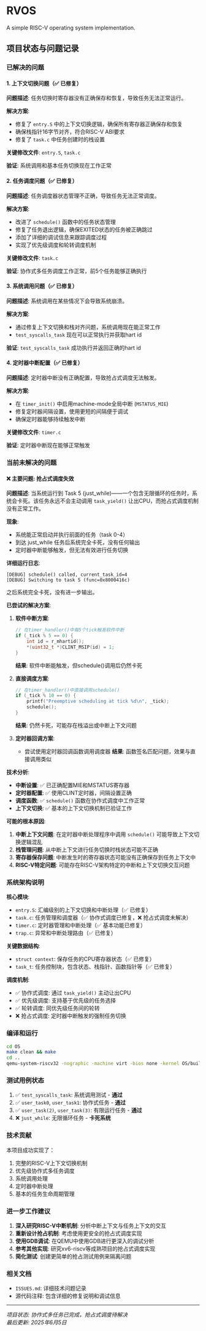 # RVOS

A simple RISC-V operating system implementation.

## 项目状态与问题记录

### 已解决的问题

#### 1. 上下文切换问题（✅ 已修复）
**问题描述**: 任务切换时寄存器没有正确保存和恢复，导致任务无法正常运行。

**解决方案**: 
- 修复了 `entry.S` 中的上下文切换逻辑，确保所有寄存器正确保存和恢复
- 确保栈指针16字节对齐，符合RISC-V ABI要求
- 修复了 `task.c` 中任务创建时的栈设置

**关键修改文件**: `entry.S`, `task.c`

**验证**: 系统调用和基本任务切换现在工作正常

#### 2. 任务调度问题（✅ 已修复）
**问题描述**: 任务调度器状态管理不正确，导致任务无法正常调度。

**解决方案**:
- 改进了 `schedule()` 函数中的任务状态管理
- 修复了任务退出逻辑，确保EXITED状态的任务被正确跳过
- 添加了详细的调试信息来跟踪调度过程
- 实现了优先级调度和轮转调度机制

**关键修改文件**: `task.c`

**验证**: 协作式多任务调度工作正常，前5个任务能够正确执行

#### 3. 系统调用问题（✅ 已修复）
**问题描述**: 系统调用在某些情况下会导致系统崩溃。

**解决方案**:
- 通过修复上下文切换和栈对齐问题，系统调用现在能正常工作
- `test_syscalls_task` 现在可以正常执行并获取hart id

**验证**: `test_syscalls_task` 成功执行并返回正确的hart id

#### 4. 定时器中断配置（✅ 已修复）
**问题描述**: 定时器中断没有正确配置，导致抢占式调度无法触发。

**解决方案**:
- 在 `timer_init()` 中启用machine-mode全局中断 (`MSTATUS_MIE`)
- 修复定时器间隔设置，使用更短的间隔便于调试
- 确保定时器能够持续触发中断

**关键修改文件**: `timer.c`

**验证**: 定时器中断现在能够正常触发

### 当前未解决的问题

#### ❌ 主要问题: 抢占式调度失效

**问题描述**: 
当系统运行到 Task 5 (just_while)——一个包含无限循环的任务时，系统会卡死。该任务永远不会主动调用 `task_yield()` 让出CPU，而抢占式调度机制没有正常工作。

**现象**:
- 系统能正常启动并执行前面的任务（task 0-4）
- 到达 just_while 任务后系统完全卡死，没有任何输出
- 定时器中断能够触发，但无法有效进行任务切换

**详细运行日志**:
```
[DEBUG] schedule() called, current_task_id=4
[DEBUG] Switching to task 5 (func=0x8000416c)
```
之后系统完全卡死，没有进一步输出。

**已尝试的解决方案**:

1. **软件中断方案**:
   ```c
   // 在timer_handler()中每5个tick触发软件中断
   if (_tick % 5 == 0) {
       int id = r_mhartid();
       *(uint32_t *)CLINT_MSIP(id) = 1;
   }
   ```
   **结果**: 软件中断能触发，但schedule()调用后仍然卡死

2. **直接调度方案**:
   ```c
   // 在timer_handler()中直接调用schedule()
   if (_tick % 10 == 0) {
       printf("Preemptive scheduling at tick %d\n", _tick);
       schedule();
   }
   ```
   **结果**: 仍然卡死，可能存在栈溢出或中断上下文问题

3. **定时器回调方案**:
   - 尝试使用定时器回调函数调用调度器
   **结果**: 函数签名匹配问题，效果与直接调用类似

**技术分析**:

- **中断设置**: ✅ 已正确配置MIE和MSTATUS寄存器
- **定时器配置**: ✅ 使用CLINT定时器，间隔设置正确
- **调度函数**: ✅ `schedule()` 函数在协作式调度中工作正常
- **上下文切换**: ✅ 基本的上下文切换机制已验证工作

**可能的根本原因**:

1. **中断上下文问题**: 在定时器中断处理程序中调用 `schedule()` 可能导致上下文切换逻辑混乱
2. **栈管理问题**: 从中断上下文进行任务切换时栈状态可能不正确
3. **寄存器保存问题**: 中断发生时的寄存器状态可能没有正确保存到任务上下文中
4. **RISC-V特定问题**: 可能存在RISC-V架构特定的中断和上下文切换交互问题

### 系统架构说明

**核心模块**:
- `entry.S`: 汇编级别的上下文切换和中断处理（✅ 已修复）
- `task.c`: 任务管理和调度器（✅ 协作式调度已修复，❌ 抢占式调度未解决）
- `timer.c`: 定时器管理和中断处理（✅ 基本功能已修复）
- `trap.c`: 异常和中断处理路由（✅ 已修复）

**关键数据结构**:
- `struct context`: 保存任务的CPU寄存器状态（✅ 已修复）
- `task_t`: 任务控制块，包含状态、栈指针、函数指针等（✅ 已修复）

**调度机制**:
- ✅ 协作式调度: 通过 `task_yield()` 主动让出CPU
- ✅ 优先级调度: 支持基于优先级的任务选择
- ✅ 轮转调度: 同优先级任务间的轮转
- ❌ 抢占式调度: 定时器中断触发的强制任务切换

### 编译和运行

```bash
cd OS
make clean && make
cd ..
qemu-system-riscv32 -nographic -machine virt -bios none -kernel OS/build/os.bin
```

### 测试用例状态

1. ✅ `test_syscalls_task`: 系统调用测试 - **通过**
2. ✅ `user_task0`, `user_task1`: 协作式任务 - **通过**
3. ✅ `user_task(2)`, `user_task(3)`: 有限运行任务 - **通过**
4. ❌ `just_while`: 无限循环任务 - **卡死系统**

### 技术贡献

本项目成功实现了：
1. 完整的RISC-V上下文切换机制
2. 优先级协作式多任务调度
3. 系统调用处理
4. 定时器中断处理
5. 基本的任务生命周期管理

### 进一步工作建议

1. **深入研究RISC-V中断机制**: 分析中断上下文与任务上下文的交互
2. **重新设计抢占机制**: 考虑使用更安全的抢占式调度实现
3. **使用GDB调试**: 在QEMU中使用GDB进行更深入的调试分析
4. **参考其他实现**: 研究xv6-riscv等成熟项目的抢占式调度实现
5. **简化测试**: 创建更简单的抢占测试用例来隔离问题

### 相关文档

- `ISSUES.md`: 详细技术问题记录
- 源代码注释: 包含详细的修复说明和调试信息

---

*项目状态: 协作式多任务已完成，抢占式调度待解决*  
*最后更新: 2025年6月5日*